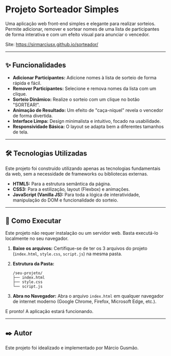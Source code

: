 # Projeto Sorteador Simples

Uma aplicação web front-end simples e elegante para realizar sorteios. Permite adicionar, remover e sortear nomes de uma lista de participantes de forma interativa e com um efeito visual para anunciar o vencedor.

Site: https://sirmarciusx.github.io/sorteador/


---

## ✨ Funcionalidades

- **Adicionar Participantes:** Adicione nomes à lista de sorteio de forma rápida e fácil.
- **Remover Participantes:** Selecione e remova nomes da lista com um clique.
- **Sorteio Dinâmico:** Realize o sorteio com um clique no botão "SORTEAR!".
- **Animação de Resultado:** Um efeito de "caça-níquel" revela o vencedor de forma divertida.
- **Interface Limpa:** Design minimalista e intuitivo, focado na usabilidade.
- **Responsividade Básica:** O layout se adapta bem a diferentes tamanhos de tela.

---

## 🛠️ Tecnologias Utilizadas

Este projeto foi construído utilizando apenas as tecnologias fundamentais da web, sem a necessidade de frameworks ou bibliotecas externas.

- **HTML5:** Para a estrutura semântica da página.
- **CSS3:** Para a estilização, layout (Flexbox) e animações.
- **JavaScript (Vanilla JS):** Para toda a lógica de interatividade, manipulação do DOM e funcionalidade do sorteio.

---

## 🚀 Como Executar

Este projeto não requer instalação ou um servidor web. Basta executá-lo localmente no seu navegador.

1.  **Baixe os arquivos:**
    Certifique-se de ter os 3 arquivos do projeto (`index.html`, `style.css`, `script.js`) na mesma pasta.

2.  **Estrutura da Pasta:**
    ```
    /seu-projeto/
    ├── index.html
    ├── style.css
    └── script.js
    ```

3.  **Abra no Navegador:**
    Abra o arquivo `index.html` em qualquer navegador de internet moderno (Google Chrome, Firefox, Microsoft Edge, etc.).

E pronto! A aplicação estará funcionando.

---

## ✒️ Autor

Este projeto foi idealizado e implementado por Márcio Gusmão.
